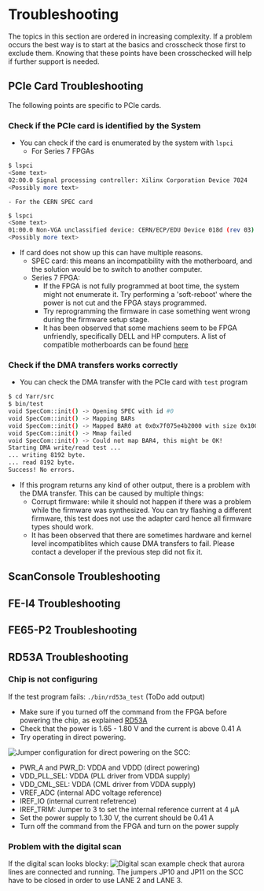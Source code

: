 # Troubleshooting

The topics in this section are ordered in increasing complexity. If a problem occurs the best way is to start at the basics and crosscheck those first to exclude them. Knowing that these points have been crosschecked will help if further support is needed.

## PCIe Card Troubleshooting

The following points are specific to PCIe cards.

### Check if the PCIe card is identified by the System
- You can check if the card is enumerated by the system with ``lspci``
    - For Series 7 FPGAs
```bash
$ lspci
<Some text>
02:00.0 Signal processing controller: Xilinx Corporation Device 7024
<Possibly more text>
```
    - For the CERN SPEC card
```bash
$ lspci
<Some text>
01:00.0 Non-VGA unclassified device: CERN/ECP/EDU Device 018d (rev 03)
<Possibly more text>
```
- If card does not show up this can have multiple reasons.
    - SPEC card: this means an incompatibility with the motherboard, and the solution would be to switch to another computer.
    - Series 7 FPGA: 
        - If the FPGA is not fully programmed at boot time, the system might not enumerate it. Try performing a 'soft-reboot' where the power is not cut and the FPGA stays programmed.
        - Try reprogramming the firmware in case something went wrong during the firmware setup stage.
        - It has been observed that some machiens seem to be FPGA unfriendly, specifically DELL and HP computers. A list of compatible motherboards can be found [here](compatability.md)

### Check if the DMA transfers works correctly

- You can check the DMA transfer with the PCIe card with ``test`` program
```bash
$ cd Yarr/src
$ bin/test
void SpecCom::init() -> Opening SPEC with id #0
void SpecCom::init() -> Mapping BARs
void SpecCom::init() -> Mapped BAR0 at 0x0x7f075e4b2000 with size 0x100000
void SpecCom::init() -> Mmap failed
void SpecCom::init() -> Could not map BAR4, this might be OK!
Starting DMA write/read test ...
... writing 8192 byte.
... read 8192 byte.
Success! No errors.
```
- If this program returns any kind of other output, there is a problem with the DMA transfer. This can be caused by multiple things:
    - Corrupt firmware: while it should not happen if there was a problem while the firmware was synthesized. You can try flashing a different firmware, this test does not use the adapter card hence all firmware types should work.
    - It has been observed that there are sometimes hardware and kernel level incompatiblites which cause DMA transfers to fail. Please contact a developer if the previous step did not fix it.

## ScanConsole Troubleshooting

## FE-I4 Troubleshooting

## FE65-P2 Troubleshooting

## RD53A Troubleshooting

### Chip is not configuring

If the test program fails:
```./bin/rd53a_test```
(ToDo add output)
* Make sure if you turned off the command from the FPGA before powering the chip, as explained [RD53A](rd53a.md)
* Check that the power is 1.65 - 1.80 V and the current is above 0.41 A
* Try operating in direct powering.

![Jumper configuration for direct powering on the SCC ](images/IMG_20180305_170121.jpg):
* PWR_A and PWR_D: VDDA and VDDD (direct powering)
* VDD_PLL_SEL: VDDA (PLL driver from VDDA supply)
* VDD_CML_SEL: VDDA (CML driver from VDDA supply)
* VREF_ADC (internal ADC voltage reference)
* IREF_IO (internal current refetrence)
* IREF_TRIM: Jumper to 3 to set the internal reference current at 4 μA
* Set the power supply to 1.30 V, the current should be 0.41 A
* Turn off the command from the FPGA and turn on the power supply

### Problem with the digital scan

If the digital scan looks blocky:
![Digital scan example](rd53a_proto_digital_Occupancy.png)
check that aurora lines are connected and running. The jumpers JP10 and JP11 on the SCC have to be closed in order to use LANE 2 and LANE 3.


